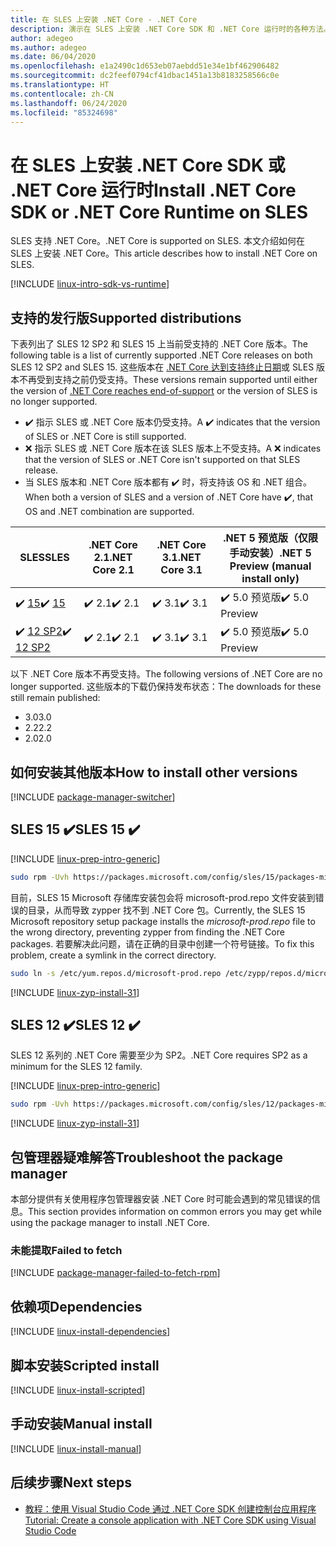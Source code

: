 ```yaml
---
title: 在 SLES 上安装 .NET Core - .NET Core
description: 演示在 SLES 上安装 .NET Core SDK 和 .NET Core 运行时的各种方法。
author: adegeo
ms.author: adegeo
ms.date: 06/04/2020
ms.openlocfilehash: e1a2490c1d653eb07aebdd51e34e1bf462906482
ms.sourcegitcommit: dc2feef0794cf41dbac1451a13b8183258566c0e
ms.translationtype: HT
ms.contentlocale: zh-CN
ms.lasthandoff: 06/24/2020
ms.locfileid: "85324698"
---
```

# <a name="install-net-core-sdk-or-net-core-runtime-on-sles"></a><span data-ttu-id="d8484-103">在 SLES 上安装 .NET Core SDK 或 .NET Core 运行时</span><span class="sxs-lookup"><span data-stu-id="d8484-103">Install .NET Core SDK or .NET Core Runtime on SLES</span></span>

<span data-ttu-id="d8484-104">SLES 支持 .NET Core。</span><span class="sxs-lookup"><span data-stu-id="d8484-104">.NET Core is supported on SLES.</span></span> <span data-ttu-id="d8484-105">本文介绍如何在 SLES 上安装 .NET Core。</span><span class="sxs-lookup"><span data-stu-id="d8484-105">This article describes how to install .NET Core on SLES.</span></span>

[!INCLUDE [linux-intro-sdk-vs-runtime](includes/linux-intro-sdk-vs-runtime.md)]

## <a name="supported-distributions"></a><span data-ttu-id="d8484-106">支持的发行版</span><span class="sxs-lookup"><span data-stu-id="d8484-106">Supported distributions</span></span>

<span data-ttu-id="d8484-107">下表列出了 SLES 12 SP2 和 SLES 15 上当前受支持的 .NET Core 版本。</span><span class="sxs-lookup"><span data-stu-id="d8484-107">The following table is a list of currently supported .NET Core releases on both SLES 12 SP2 and SLES 15.</span></span> <span data-ttu-id="d8484-108">这些版本在 [.NET Core 达到支持终止日期](https://dotnet.microsoft.com/platform/support/policy/dotnet-core)或 SLES 版本不再受到支持之前仍受支持。</span><span class="sxs-lookup"><span data-stu-id="d8484-108">These versions remain supported until either the version of [.NET Core reaches end-of-support](https://dotnet.microsoft.com/platform/support/policy/dotnet-core) or the version of SLES is no longer supported.</span></span>

- <span data-ttu-id="d8484-109">✔️ 指示 SLES 或 .NET Core 版本仍受支持。</span><span class="sxs-lookup"><span data-stu-id="d8484-109">A ✔️ indicates that the version of SLES or .NET Core is still supported.</span></span>
- <span data-ttu-id="d8484-110">❌ 指示 SLES 或 .NET Core 版本在该 SLES 版本上不受支持。</span><span class="sxs-lookup"><span data-stu-id="d8484-110">A ❌ indicates that the version of SLES or .NET Core isn't supported on that SLES release.</span></span>
- <span data-ttu-id="d8484-111">当 SLES 版本和 .NET Core 版本都有 ✔️ 时，将支持该 OS 和 .NET 组合。</span><span class="sxs-lookup"><span data-stu-id="d8484-111">When both a version of SLES and a version of .NET Core have ✔️, that OS and .NET combination are supported.</span></span>

| <span data-ttu-id="d8484-112">SLES</span><span class="sxs-lookup"><span data-stu-id="d8484-112">SLES</span></span>                   | <span data-ttu-id="d8484-113">.NET Core 2.1</span><span class="sxs-lookup"><span data-stu-id="d8484-113">.NET Core 2.1</span></span> | <span data-ttu-id="d8484-114">.NET Core 3.1</span><span class="sxs-lookup"><span data-stu-id="d8484-114">.NET Core 3.1</span></span> | <span data-ttu-id="d8484-115">.NET 5 预览版（仅限手动安装）</span><span class="sxs-lookup"><span data-stu-id="d8484-115">.NET 5 Preview (manual install only)</span></span> |
|------------------------|---------------|---------------|----------------|
| <span data-ttu-id="d8484-116">✔️ [15](#sles-15-)</span><span class="sxs-lookup"><span data-stu-id="d8484-116">✔️ [15](#sles-15-)</span></span>     | <span data-ttu-id="d8484-117">✔️ 2.1</span><span class="sxs-lookup"><span data-stu-id="d8484-117">✔️ 2.1</span></span>        | <span data-ttu-id="d8484-118">✔️ 3.1</span><span class="sxs-lookup"><span data-stu-id="d8484-118">✔️ 3.1</span></span>        | <span data-ttu-id="d8484-119">✔️ 5.0 预览版</span><span class="sxs-lookup"><span data-stu-id="d8484-119">✔️ 5.0 Preview</span></span> |
| <span data-ttu-id="d8484-120">✔️ [12 SP2](#sles-12-)</span><span class="sxs-lookup"><span data-stu-id="d8484-120">✔️ [12 SP2](#sles-12-)</span></span> | <span data-ttu-id="d8484-121">✔️ 2.1</span><span class="sxs-lookup"><span data-stu-id="d8484-121">✔️ 2.1</span></span>        | <span data-ttu-id="d8484-122">✔️ 3.1</span><span class="sxs-lookup"><span data-stu-id="d8484-122">✔️ 3.1</span></span>        | <span data-ttu-id="d8484-123">✔️ 5.0 预览版</span><span class="sxs-lookup"><span data-stu-id="d8484-123">✔️ 5.0 Preview</span></span> |

<span data-ttu-id="d8484-124">以下 .NET Core 版本不再受支持。</span><span class="sxs-lookup"><span data-stu-id="d8484-124">The following versions of .NET Core are no longer supported.</span></span> <span data-ttu-id="d8484-125">这些版本的下载仍保持发布状态：</span><span class="sxs-lookup"><span data-stu-id="d8484-125">The downloads for these still remain published:</span></span>

- <span data-ttu-id="d8484-126">3.0</span><span class="sxs-lookup"><span data-stu-id="d8484-126">3.0</span></span>
- <span data-ttu-id="d8484-127">2.2</span><span class="sxs-lookup"><span data-stu-id="d8484-127">2.2</span></span>
- <span data-ttu-id="d8484-128">2.0</span><span class="sxs-lookup"><span data-stu-id="d8484-128">2.0</span></span>

## <a name="how-to-install-other-versions"></a><span data-ttu-id="d8484-129">如何安装其他版本</span><span class="sxs-lookup"><span data-stu-id="d8484-129">How to install other versions</span></span>

[!INCLUDE [package-manager-switcher](./includes/package-manager-heading-hack-pkgname.md)]

## <a name="sles-15-"></a><span data-ttu-id="d8484-130">SLES 15 ✔️</span><span class="sxs-lookup"><span data-stu-id="d8484-130">SLES 15 ✔️</span></span>

[!INCLUDE [linux-prep-intro-generic](includes/linux-prep-intro-generic.md)]

```bash
sudo rpm -Uvh https://packages.microsoft.com/config/sles/15/packages-microsoft-prod.rpm
```

<span data-ttu-id="d8484-131">目前，SLES 15 Microsoft 存储库安装包会将 microsoft-prod.repo 文件安装到错误的目录，从而导致 zypper 找不到 .NET Core 包。</span><span class="sxs-lookup"><span data-stu-id="d8484-131">Currently, the SLES 15 Microsoft repository setup package installs the *microsoft-prod.repo* file to the wrong directory, preventing zypper from finding the .NET Core packages.</span></span> <span data-ttu-id="d8484-132">若要解决此问题，请在正确的目录中创建一个符号链接。</span><span class="sxs-lookup"><span data-stu-id="d8484-132">To fix this problem, create a symlink in the correct directory.</span></span>

```bash
sudo ln -s /etc/yum.repos.d/microsoft-prod.repo /etc/zypp/repos.d/microsoft-prod.repo
```

[!INCLUDE [linux-zyp-install-31](includes/linux-install-31-zyp.md)]

## <a name="sles-12-"></a><span data-ttu-id="d8484-133">SLES 12 ✔️</span><span class="sxs-lookup"><span data-stu-id="d8484-133">SLES 12 ✔️</span></span>

<span data-ttu-id="d8484-134">SLES 12 系列的 .NET Core 需要至少为 SP2。</span><span class="sxs-lookup"><span data-stu-id="d8484-134">.NET Core requires SP2 as a minimum for the SLES 12 family.</span></span>

[!INCLUDE [linux-prep-intro-generic](includes/linux-prep-intro-generic.md)]

```bash
sudo rpm -Uvh https://packages.microsoft.com/config/sles/12/packages-microsoft-prod.rpm
```

[!INCLUDE [linux-zyp-install-31](includes/linux-install-31-zyp.md)]

## <a name="troubleshoot-the-package-manager"></a><span data-ttu-id="d8484-135">包管理器疑难解答</span><span class="sxs-lookup"><span data-stu-id="d8484-135">Troubleshoot the package manager</span></span>

<span data-ttu-id="d8484-136">本部分提供有关使用程序包管理器安装 .NET Core 时可能会遇到的常见错误的信息。</span><span class="sxs-lookup"><span data-stu-id="d8484-136">This section provides information on common errors you may get while using the package manager to install .NET Core.</span></span>

### <a name="failed-to-fetch"></a><span data-ttu-id="d8484-137">未能提取</span><span class="sxs-lookup"><span data-stu-id="d8484-137">Failed to fetch</span></span>

[!INCLUDE [package-manager-failed-to-fetch-rpm](includes/package-manager-failed-to-fetch-rpm.md)]

## <a name="dependencies"></a><span data-ttu-id="d8484-138">依赖项</span><span class="sxs-lookup"><span data-stu-id="d8484-138">Dependencies</span></span>

[!INCLUDE [linux-install-dependencies](includes/linux-install-dependencies.md)]

## <a name="scripted-install"></a><span data-ttu-id="d8484-139">脚本安装</span><span class="sxs-lookup"><span data-stu-id="d8484-139">Scripted install</span></span>

[!INCLUDE [linux-install-scripted](includes/linux-install-scripted.md)]

## <a name="manual-install"></a><span data-ttu-id="d8484-140">手动安装</span><span class="sxs-lookup"><span data-stu-id="d8484-140">Manual install</span></span>

[!INCLUDE [linux-install-manual](includes/linux-install-manual.md)]

## <a name="next-steps"></a><span data-ttu-id="d8484-141">后续步骤</span><span class="sxs-lookup"><span data-stu-id="d8484-141">Next steps</span></span>

- [<span data-ttu-id="d8484-142">教程：使用 Visual Studio Code 通过 .NET Core SDK 创建控制台应用程序</span><span class="sxs-lookup"><span data-stu-id="d8484-142">Tutorial: Create a console application with .NET Core SDK using Visual Studio Code</span></span>](../tutorials/with-visual-studio-code.md)
